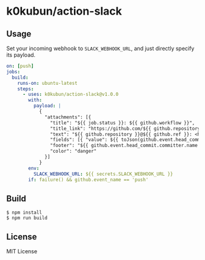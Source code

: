 # k0kubun/action-slack

## Usage

Set your incoming webhook to `SLACK_WEBHOOK_URL`, and just directly specify its payload.

```yml
on: [push]
jobs:
  build:
    runs-on: ubuntu-latest
    steps:
      - uses: k0kubun/action-slack@v1.0.0
        with:
          payload: |
            {
              "attachments": [{
                "title": "${{ job.status }}: ${{ github.workflow }}",
                "title_link": "https://github.com/${{ github.repository }}/commit/${{ github.sha }}/checks",
                "text": "${{ github.repository }}@${{ github.ref }}: <https://github.com/${{ github.repository }}/commit/${{ github.sha }}|${{ github.sha }}>",
                "fields": [{ "value": ${{ toJson(github.event.head_commit.message) }}, "short": false }],
                "footer": "${{ github.event.head_commit.committer.name }} at ${{ github.event.head_commit.timestamp }}",
                "color": "danger"
              }]
            }
        env:
          SLACK_WEBHOOK_URL: ${{ secrets.SLACK_WEBHOOK_URL }}
        if: failure() && github.event_name == 'push'
```

## Build

```
$ npm install
$ npm run build
```

## License

MIT License
